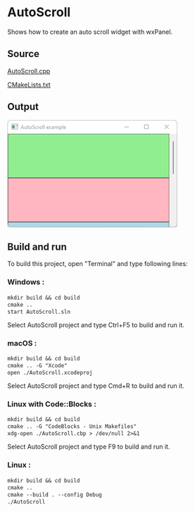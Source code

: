 # AutoScroll

Shows how to create an auto scroll widget with wxPanel.

## Source

[AutoScroll.cpp](AutoScroll.cpp)

[CMakeLists.txt](CMakeLists.txt)

## Output

![output](../../../docs/Pictures/AutoScroll.png)

## Build and run

To build this project, open "Terminal" and type following lines:

### Windows :

``` shell
mkdir build && cd build
cmake .. 
start AutoScroll.sln
```

Select AutoScroll project and type Ctrl+F5 to build and run it.

### macOS :

``` shell
mkdir build && cd build
cmake .. -G "Xcode"
open ./AutoScroll.xcodeproj
```

Select AutoScroll project and type Cmd+R to build and run it.

### Linux with Code::Blocks :

``` shell
mkdir build && cd build
cmake .. -G "CodeBlocks - Unix Makefiles"
xdg-open ./AutoScroll.cbp > /dev/null 2>&1
```

Select AutoScroll project and type F9 to build and run it.

### Linux :

``` shell
mkdir build && cd build
cmake .. 
cmake --build . --config Debug
./AutoScroll
```
